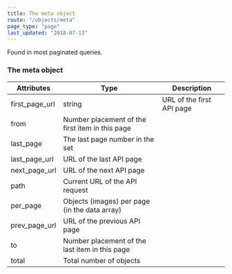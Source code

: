 ```yaml
---
title: The meta object
route: "/objects/meta"
page_type: "page"
last_updated: "2018-07-13"
---
```


Found in most paginated queries.

### The meta object

Attributes | Type | Description
--------- | ------- | -----------
first_page_url | string | URL of the first API page
from | Number placement of the first item in this page
last_page | The last page number in the set
last_page_url | URL of the last API page
next_page_url | URL of the next API page
path | Current URL of the API request
per_page | Objects (images) per page (in the data array)
prev_page_url | URL of the previous API page
to | Number placement of the last item in this page
total | Total number of objects